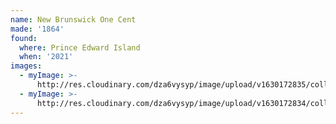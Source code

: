 ```yaml
---
name: New Brunswick One Cent
made: '1864'
found:
  where: Prince Edward Island
  when: '2021'
images:
  - myImage: >-
      http://res.cloudinary.com/dza6vysyp/image/upload/v1630172835/collection/coins/1864-new-brunswick-penny/E45A340F-62E5-48B0-910D-922A7D096AE6_1_105_c_adobespark_expeho.png
  - myImage: >-
      http://res.cloudinary.com/dza6vysyp/image/upload/v1630172834/collection/coins/1864-new-brunswick-penny/B4D43438-6D18-4D90-80FD-FEF9F85B22C0_1_105_c_adobespark_kfdngi.png
---
```


